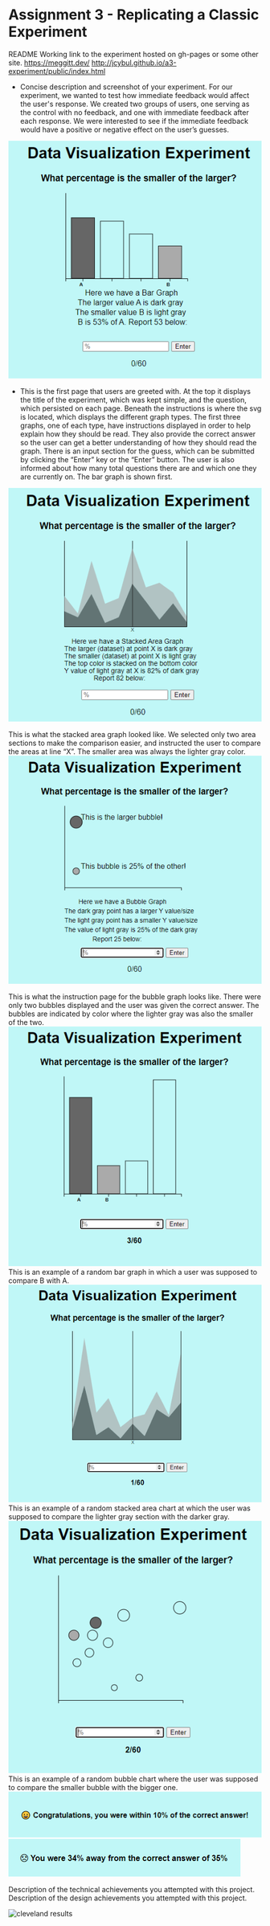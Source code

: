 Assignment 3 - Replicating a Classic Experiment  
===
README
Working link to the experiment hosted on gh-pages or some other site.
https://meggitt.dev/ 
http://jcybul.github.io/a3-experiment/public/index.html

- Concise description and screenshot of your experiment.
For our experiment, we wanted to test how immediate feedback would affect the user's response. We created two groups of users, one serving as the control with no feedback, and one with immediate feedback after each response. We were interested to see if the immediate feedback would have a positive or negative effect on the user’s guesses.

![c](img/p1.png)

- This is the first page that users are greeted with. At the top it displays the title of the experiment, which was kept simple, and the question, which persisted on each page. Beneath the instructions is where the svg is located, which displays the different graph types. The first three graphs, one of each type, have instructions displayed in order to help explain how they should be read. They also provide the correct answer so the user can get a better understanding of how they should read the graph. There is an input section for the guess, which can be submitted by clicking the “Enter” key or the “Enter” button. The user is also informed about how many total questions there are and which one they are currently on. The bar graph is shown first. 

![c](img/p2.png)

This is what the stacked area graph looked like. We selected only two area sections to make the comparison easier, and instructed the user to compare the areas at line “X”. The smaller area was always the lighter gray color. 
![c](img/p3.png)

This is what the instruction page for the bubble graph looks like. There were only two bubbles displayed and the user was given the correct answer. The bubbles are indicated by color where the lighter gray was also the smaller of the two. 
![c](img/p4.png)
This is an example of a random bar graph in which a user was supposed to compare B with A. 
![c](img/p5.png)
This is an example of a random stacked area chart at which the user was supposed to compare the lighter gray section with the darker gray. 
![c](img/p6.png)
This is an example of a random bubble chart where the user was supposed to compare the smaller bubble with the bigger one.
![c](img/correcy_ans.PNG)
![c](img/Wrong_answer.png)


Description of the technical achievements you attempted with this project.
Description of the design achievements you attempted with this project.


![cleveland results](img/cleveland-results.png)


